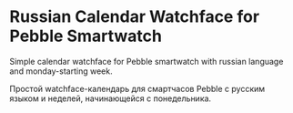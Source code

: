 # Russian Calendar Watchface for Pebble Smartwatch
Simple calendar watchface for Pebble smartwatch with russian language and monday-starting week.

Простой watchface-календарь для смартчасов Pebble с русским языком и неделей, начинающейся с понедельника.